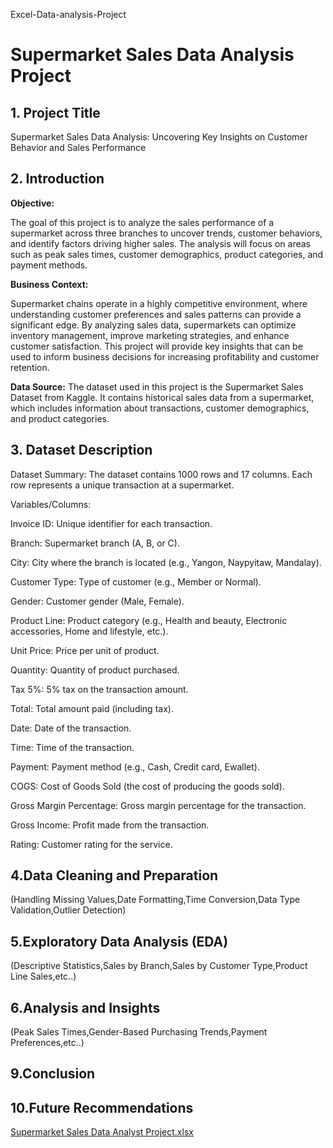  Excel-Data-analysis-Project
# **Supermarket Sales Data Analysis Project**
## 1. Project Title
   
Supermarket Sales Data Analysis: Uncovering Key Insights on Customer Behavior and Sales Performance

## 2. Introduction
   
**Objective:**

The goal of this project is to analyze the sales performance of a supermarket across three branches to uncover trends, customer behaviors, and identify factors driving higher sales. The analysis will focus on areas such as peak sales times, customer demographics, product categories, and payment methods.

**Business Context:**

Supermarket chains operate in a highly competitive environment, where understanding customer preferences and sales patterns can provide a significant edge. By analyzing sales data, supermarkets can optimize inventory management, improve marketing strategies, and enhance customer satisfaction. This project will provide key insights that can be used to inform business decisions for increasing profitability and customer retention.

**Data Source:**
The dataset used in this project is the Supermarket Sales Dataset from Kaggle. It contains historical sales data from a supermarket, which includes information about transactions, customer demographics, and product categories.

## 3. Dataset Description
Dataset Summary:
The dataset contains 1000 rows and 17 columns. Each row represents a unique transaction at a supermarket.

Variables/Columns:

Invoice ID: Unique identifier for each transaction.

Branch: Supermarket branch (A, B, or C).

City: City where the branch is located (e.g., Yangon, Naypyitaw, Mandalay).

Customer Type: Type of customer (e.g., Member or Normal).

Gender: Customer gender (Male, Female).

Product Line: Product category (e.g., Health and beauty, Electronic accessories, Home and lifestyle, etc.).

Unit Price: Price per unit of product.

Quantity: Quantity of product purchased.

Tax 5%: 5% tax on the transaction amount.

Total: Total amount paid (including tax).

Date: Date of the transaction.

Time: Time of the transaction.

Payment: Payment method (e.g., Cash, Credit card, Ewallet).

COGS: Cost of Goods Sold (the cost of producing the goods sold).

Gross Margin Percentage: Gross margin percentage for the transaction.

Gross Income: Profit made from the transaction.

Rating: Customer rating for the service.

## 4.Data Cleaning and Preparation
(Handling Missing Values,Date Formatting,Time Conversion,Data Type Validation,Outlier Detection)

## 5.Exploratory Data Analysis (EDA)
(Descriptive Statistics,Sales by Branch,Sales by Customer Type,Product Line Sales,etc..)

## 6.Analysis and Insights
(Peak Sales Times,Gender-Based Purchasing Trends,Payment Preferences,etc..)

## 9.Conclusion

## 10.Future Recommendations

[Supermarket Sales Data Analyst Project.xlsx](https://github.com/user-attachments/files/17130248/Supermarket.Sales.Data.Analyst.Project.xlsx)

